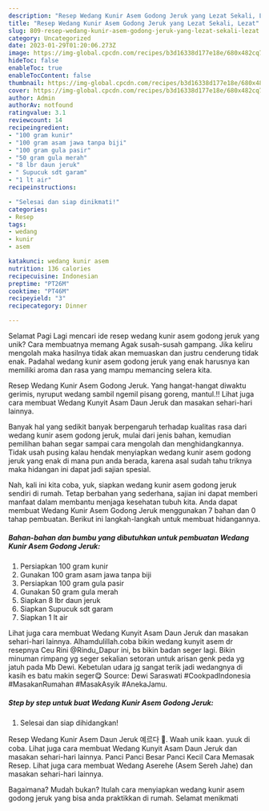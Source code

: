 ```yaml
---
description: "Resep Wedang Kunir Asem Godong Jeruk yang Lezat Sekali, Lezat"
title: "Resep Wedang Kunir Asem Godong Jeruk yang Lezat Sekali, Lezat"
slug: 809-resep-wedang-kunir-asem-godong-jeruk-yang-lezat-sekali-lezat
category: Uncategorized
date: 2023-01-29T01:20:06.273Z
image: https://img-global.cpcdn.com/recipes/b3d16338d177e18e/680x482cq70/wedang-kunir-asem-godong-jeruk-foto-resep-utama.jpg
hideToc: false
enableToc: true
enableTocContent: false
thumbnail: https://img-global.cpcdn.com/recipes/b3d16338d177e18e/680x482cq70/wedang-kunir-asem-godong-jeruk-foto-resep-utama.jpg
cover: https://img-global.cpcdn.com/recipes/b3d16338d177e18e/680x482cq70/wedang-kunir-asem-godong-jeruk-foto-resep-utama.jpg
author: Admin
authorAv: notfound
ratingvalue: 3.1
reviewcount: 14
recipeingredient:
- "100 gram kunir"
- "100 gram asam jawa tanpa biji"
- "100 gram gula pasir"
- "50 gram gula merah"
- "8 lbr daun jeruk"
- " Supucuk sdt garam"
- "1 lt air"
recipeinstructions:

- "Selesai dan siap dinikmati!"
categories:
- Resep
tags:
- wedang
- kunir
- asem

katakunci: wedang kunir asem 
nutrition: 136 calories
recipecuisine: Indonesian
preptime: "PT26M"
cooktime: "PT46M"
recipeyield: "3"
recipecategory: Dinner

---
```



Selamat Pagi Lagi mencari ide resep wedang kunir asem godong jeruk yang unik? Cara membuatnya memang Agak susah-susah gampang. Jika keliru mengolah maka hasilnya tidak akan memuaskan dan justru cenderung tidak enak. Padahal wedang kunir asem godong jeruk yang enak harusnya kan memiliki aroma dan rasa yang mampu memancing selera kita.


Resep Wedang Kunir Asem Godong Jeruk. Yang hangat-hangat diwaktu gerimis, nyruput wedang sambil ngemil pisang goreng, mantul.!! Lihat juga cara membuat Wedang Kunyit Asam Daun Jeruk dan masakan sehari-hari lainnya.

Banyak hal yang sedikit banyak berpengaruh terhadap kualitas rasa dari wedang kunir asem godong jeruk, mulai dari jenis bahan, kemudian pemilihan bahan segar sampai cara mengolah dan menghidangkannya. Tidak usah pusing kalau hendak menyiapkan wedang kunir asem godong jeruk yang enak di mana pun anda berada, karena asal sudah tahu triknya maka hidangan ini dapat jadi sajian spesial.


Nah, kali ini kita coba, yuk, siapkan wedang kunir asem godong jeruk sendiri di rumah. Tetap berbahan yang sederhana, sajian ini dapat memberi manfaat dalam membantu menjaga kesehatan tubuh kita. Anda dapat membuat Wedang Kunir Asem Godong Jeruk menggunakan 7 bahan dan 0 tahap pembuatan. Berikut ini langkah-langkah untuk membuat hidangannya.

<!--inarticleads1-->

##### Bahan-bahan dan bumbu yang dibutuhkan untuk pembuatan Wedang Kunir Asem Godong Jeruk:

1. Persiapkan 100 gram kunir
1. Gunakan 100 gram asam jawa tanpa biji
1. Persiapkan 100 gram gula pasir
1. Gunakan 50 gram gula merah
1. Siapkan 8 lbr daun jeruk
1. Siapkan  Supucuk sdt garam
1. Siapkan 1 lt air


Lihat juga cara membuat Wedang Kunyit Asam Daun Jeruk dan masakan sehari-hari lainnya. Alhamdulillah.coba bikin wedang kunyit asem dr resepnya Ceu Rini @Rindu_Dapur ini, bs bikin badan seger lagi. Bikin minuman rimpang yg seger sekalian setoran untuk arisan genk peda yg jatuh pada Mb Dewi. Kebetulan udara jg sangat terik jadi wedangnya di kasih es batu makin seger😋 Source: Dewi Saraswati #CookpadIndonesia #MasakanRumahan #MasakAsyik #AnekaJamu. 

<!--inarticleads2-->

##### Step by step untuk buat Wedang Kunir Asem Godong Jeruk:


1. Selesai dan siap dihidangkan!

Resep Wedang Kunir Asem Daun Jeruk 예르다 🍵. Waah unik kaan. yuuk di coba. Lihat juga cara membuat Wedang Kunyit Asam Daun Jeruk dan masakan sehari-hari lainnya. Panci Panci Besar Panci Kecil Cara Memasak Resep. Lihat juga cara membuat Wedang Aserehe (Asem Sereh Jahe) dan masakan sehari-hari lainnya. 

Bagaimana? Mudah bukan? Itulah cara menyiapkan wedang kunir asem godong jeruk yang bisa anda praktikkan di rumah. Selamat menikmati
